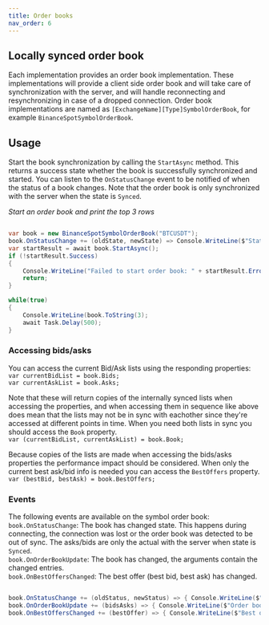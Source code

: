 ```yaml
---
title: Order books
nav_order: 6
---
```


## Locally synced order book
Each implementation provides an order book implementation. These implementations will provide a client side order book and will take care of synchronization with the server, and will handle reconnecting and resynchronizing in case of a dropped connection.
Order book implementations are named as `[ExchangeName][Type]SymbolOrderBook`, for example `BinanceSpotSymbolOrderBook`. 

## Usage
Start the book synchronization by calling the `StartAsync` method. This returns a success state whether the book is successfully synchronized and started. You can listen to the `OnStatusChange` event to be notified of when the status of a book changes. Note that the order book is only synchronized with the server when the state is `Synced`.

*Start an order book and print the top 3 rows*
```csharp

var book = new BinanceSpotSymbolOrderBook("BTCUSDT");
book.OnStatusChange += (oldState, newState) => Console.WriteLine($"State changed from {oldState} to {newState}");
var startResult = await book.StartAsync();
if (!startResult.Success)
{
	Console.WriteLine("Failed to start order book: " + startResult.Error);
	return;
}

while(true)
{
	Console.WriteLine(book.ToString(3);
	await Task.Delay(500);
}

```

### Accessing bids/asks
You can access the current Bid/Ask lists using the responding properties:  
`var currentBidList = book.Bids;`  
`var currentAskList = book.Asks;`  

Note that these will return copies of the internally synced lists when accessing the properties, and when accessing them in sequence like above does mean that the lists may not be in sync with eachother since they're accessed at different points in time.
When you need both lists in sync you should access the `Book` property.  
`var (currentBidList, currentAskList) = book.Book;`  

Because copies of the lists are made when accessing the bids/asks properties the performance impact should be considered. When only the current best ask/bid info is needed you can access the `BestOffers` property.  
`var (bestBid, bestAsk) = book.BestOffers;`  

### Events
The following events are available on the symbol order book:  
`book.OnStatusChange`: The book has changed state. This happens during connecting, the connection was lost or the order book was detected to be out of sync. The asks/bids are only the actual with the server when state is `Synced`.  
`book.OnOrderBookUpdate`: The book has changed, the arguments contain the changed entries.  
`book.OnBestOffersChanged`: The best offer (best bid, best ask) has changed.

```csharp

book.OnStatusChange += (oldStatus, newStatus) => { Console.WriteLine($"State changed from {oldStatus} to {newStatus}"); };
book.OnOrderBookUpdate += (bidsAsks) => { Console.WriteLine($"Order book changed: {bidsAsks.Asks.Count()} asks, {bidsAsks.Bids.Count()} bids"); };
book.OnBestOffersChanged += (bestOffer) => { Console.WriteLine($"Best offer changed, best bid: {bestOffer.BestBid.Price}, best ask: {bestOffer.BestAsk.Price}"); };

```